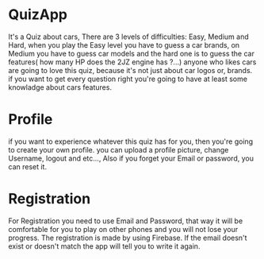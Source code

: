 # QuizApp
It's a Quiz about cars, There are 3 levels of difficulties: Easy, Medium and Hard,
when you play the Easy level you have to guess a car brands, on Medium you have to guess car models and the hard one is to guess the car
features( how many HP does the 2JZ engine has ?...) 
anyone who likes cars  are going to love this quiz, because it's not just about car logos or, 
brands. if you want to get every question right you're going to have at least some knowladge about cars features.

# Profile
if you want to experience whatever this quiz has for you, then you're going to create your own profile.
you can upload a profile picture, change Username, logout and etc...,  Also if you forget your Email or password, you can reset it.

# Registration
For Registration you need to use  Email and Password, that way it will be comfortable for you to play on other phones and you will not lose your progress.
The registration is made by using Firebase. 
If the email doesn't exist or doesn't match the app will tell you to write it again. 

